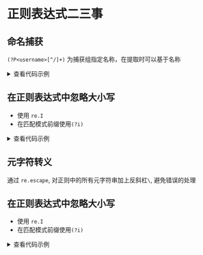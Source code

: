 # 正则表达式二三事

## 命名捕获

`(?P<username>[^/]+)` 为捕获组指定名称，在提取时可以基于名称

<details>

<summary>查看代码示例</summary>

```python
import re

pattern = re.compile(r"(?P<username>[^/]+)")
test_str = "alice123/some/other/text"
match = pattern.match(test_str)
if match:
    username = match.group("username")
    print("提取的 username:", username)
else:
    print("未匹配到 username")
```

</details>

## 在正则表达式中忽略大小写

- 使用 `re.I`
- 在匹配模式前缀使用`(?i)`

<details>

<summary>查看代码示例</summary>

```python
import re

text = "HostDZire"
assert re.match(r"(?i)hostdzire", text)
assert not re.match(r"hostdzire", text)

assert re.match(r"(?i)hostdzire", text, re.I)
assert re.match(r"hostdzire", text, re.I)
```

</details>

## 元字符转义

通过 `re.escape`, 对正则中的所有元字符串加上反斜杠`\`, 避免错误的处理

</details>

## 在正则表达式中忽略大小写

- 使用 `re.I`
- 在匹配模式前缀使用`(?i)`

<details>

<summary>查看代码示例</summary>

```python
import re
assert re.escape("a.b*c+") == r"a\.b\*c\+"
```

</details>
